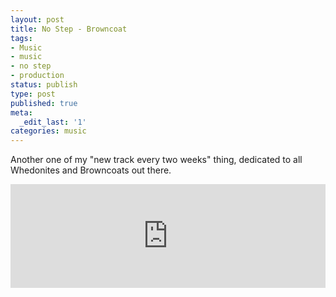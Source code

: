 ```yaml
---
layout: post
title: No Step - Browncoat
tags:
- Music
- music
- no step
- production
status: publish
type: post
published: true
meta:
  _edit_last: '1'
categories: music
---
```

Another one of my "new track every two weeks" thing, dedicated to all Whedonites and Browncoats out there.

<iframe width="100%" height="166" scrolling="no" frameborder="no" src="http://w.soundcloud.com/player/?url=http%3A%2F%2Fapi.soundcloud.com%2Ftracks%2F36447048&show_artwork=true"></iframe>
